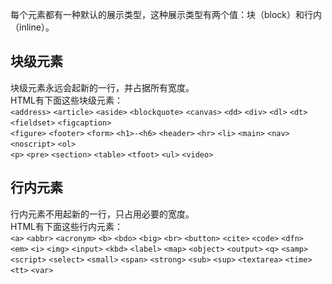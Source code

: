 每个元素都有一种默认的展示类型，这种展示类型有两个值：块（block）和行内（inline）。
## 块级元素
块级元素永远会起新的一行，并占据所有宽度。  
HTML有下面这些块级元素：  
`<address>` `<article>` `<aside>` `<blockquote>` `<canvas>` `<dd>` `<div>` `<dl>` `<dt>` `<fieldset>` `<figcaption>`  
`<figure>` `<footer>` `<form>` `<h1>-<h6>` `<header>` `<hr>` `<li>` `<main>` `<nav>` `<noscript>` `<ol>`  
`<p>` `<pre>` `<section>` `<table>` `<tfoot>` `<ul>` `<video>`
## 行内元素
行内元素不用起新的一行，只占用必要的宽度。  
HTML有下面这些行内元素：  
`<a>` `<abbr>` `<acronym>` `<b>` `<bdo>` `<big>` `<br>` `<button>` `<cite>` `<code>` `<dfn>`  
`<em>` `<i>` `<img>` `<input>` `<kbd>` `<label>` `<map>` `<object>` `<output>` `<q>` `<samp>`  
`<script>` `<select>` `<small>` `<span>` `<strong>` `<sub>` `<sup>` `<textarea>` `<time>` `<tt>` `<var>`
